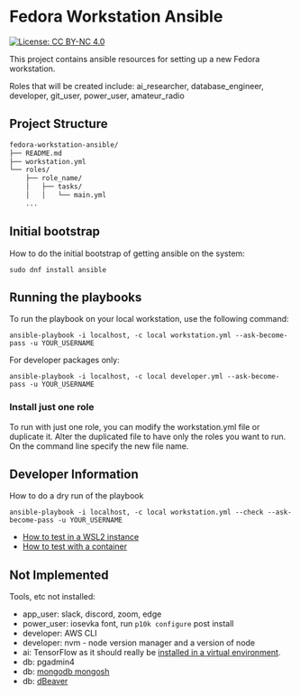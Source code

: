 # Fedora Workstation Ansible

[![License: CC BY-NC 4.0](https://img.shields.io/badge/License-CC%20BY--NC%204.0-lightgrey.svg)](https://creativecommons.org/licenses/by-nc/4.0/)

This project contains ansible resources for setting up a new Fedora workstation.

Roles that will be created include: ai_researcher, database_engineer, developer, git_user, power_user, amateur_radio

## Project Structure

```markdown
fedora-workstation-ansible/
├── README.md
├── workstation.yml
└── roles/
    ├── role_name/
    │   ├── tasks/
    │   │   └── main.yml
    ...
```

## Initial bootstrap

How to do the initial bootstrap of getting ansible on the system:

```shell
sudo dnf install ansible
```

## Running the playbooks

To run the playbook on your local workstation, use the following command:

```shell
ansible-playbook -i localhost, -c local workstation.yml --ask-become-pass -u YOUR_USERNAME
```

For developer packages only:

```shell
ansible-playbook -i localhost, -c local developer.yml --ask-become-pass -u YOUR_USERNAME
```

### Install just one role

To run with just one role, you can modify the workstation.yml file or duplicate it.
Alter the duplicated file to have only the roles you want to run.
On the command line specify the new file name.

## Developer Information

How to do a dry run of the playbook

```shell
ansible-playbook -i localhost, -c local workstation.yml --check --ask-become-pass -u YOUR_USERNAME
```

- [How to test in a WSL2 instance](wsl2-testing.md)
- [How to test with a container](container.md)

## Not Implemented

Tools, etc not installed:

- app_user: slack, discord, zoom, edge
- power_user: iosevka font, run `p10k configure` post install
- developer: AWS CLI
- developer: nvm - node version manager and a version of node
- ai: TensorFlow as it should really be [installed in a virtual environment](https://idroot.us/install-tensorflow-fedora-41/).
- db: pgadmin4
- db: [mongodb mongosh]( https://idroot.us/install-mongodb-fedora-41/)
- db: [dBeaver]( https://dbeaver.io/download/)
